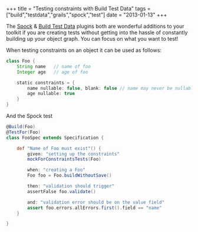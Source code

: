 +++
title = "Testing constraints with Build Test Data"
tags = ["build","testdata","grails","spock","test"]
date = "2013-01-13"
+++

The [Spock](http://grails.org/plugin/spock) & [Build Test Data](http://grails.org/plugin/build-test-data) plugins both are wonderful additions to your toolkit if you are creating tests without getting into the hassle of constantly building up your object graph. You can focus on what you want to test!

When testing constraints on an object it can be used as follows:

```groovy
class Foo {
    String name   // name of foo
    Integer age   // age of foo

    static constraints = {
        name nullable: false, blank: false // name may never be nullable or blank
        age nullable: true
    }
}
```

And the Spock test

```groovy
@Build(Foo)
@TestFor(Foo)
class FooSpec extends Specification {

    def "Name of Foo must exist"() {
        given: "setting up the constraints"
        mockForConstraintsTests(Foo)

        when: "creating a Foo"
        Foo foo = Foo.buildWithoutSave()

        then: "validation should trigger"
        assertFalse foo.validate()

        and: "validation error should be on the value field"
        assert foo.errors.allErrors.first().field == "name"
    }

}
```
